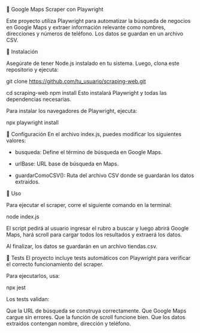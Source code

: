 📌 Google Maps Scraper con Playwright

Este proyecto utiliza Playwright para automatizar la búsqueda de negocios en Google Maps y extraer información relevante como nombres, direcciones y números de teléfono. Los datos se guardan en un archivo CSV.

🚀 Instalación

Asegúrate de tener Node.js instalado en tu sistema. Luego, clona este repositorio y ejecuta:

git clone https://github.com/tu_usuario/scraping-web.git

cd scraping-web
npm install
Esto instalará Playwright y todas las dependencias necesarias.

Para instalar los navegadores de Playwright, ejecuta:

npx playwright install

🔧 Configuración
En el archivo index.js, puedes modificar los siguientes valores:

- busqueda: Define el término de búsqueda en Google Maps.

- urlBase: URL base de búsqueda en Maps.

- guardarComoCSV(): Ruta del archivo CSV donde se guardarán los datos extraídos.


📜 Uso

Para ejecutar el scraper, corre el siguiente comando en la terminal:

node index.js

El script pedirá al usuario ingresar el rubro a buscar y luego abrirá Google Maps, hará scroll para cargar todos los resultados y extraerá los datos.

Al finalizar, los datos se guardarán en un archivo tiendas.csv.

🧪 Tests
El proyecto incluye tests automáticos con Playwright para verificar el correcto funcionamiento del scraper.

Para ejecutarlos, usa:

npx jest

Los tests validan:

Que la URL de búsqueda se construya correctamente.
Que Google Maps cargue sin errores.
Que la función de scroll funcione bien.
Que los datos extraídos contengan nombre, dirección y teléfono.
